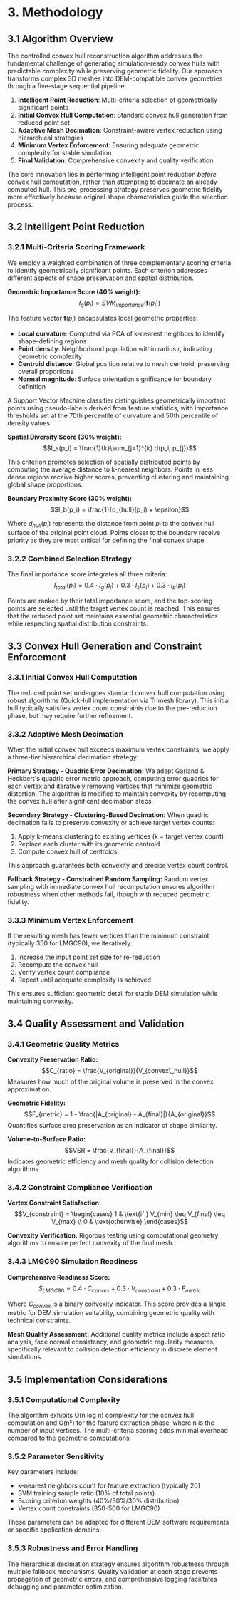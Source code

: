 # 3. Methodology

## 3.1 Algorithm Overview

The controlled convex hull reconstruction algorithm addresses the fundamental challenge of generating simulation-ready convex hulls with predictable complexity while preserving geometric fidelity. Our approach transforms complex 3D meshes into DEM-compatible convex geometries through a five-stage sequential pipeline:

1. **Intelligent Point Reduction**: Multi-criteria selection of geometrically significant points
2. **Initial Convex Hull Computation**: Standard convex hull generation from reduced point set
3. **Adaptive Mesh Decimation**: Constraint-aware vertex reduction using hierarchical strategies
4. **Minimum Vertex Enforcement**: Ensuring adequate geometric complexity for stable simulation
5. **Final Validation**: Comprehensive convexity and quality verification

The core innovation lies in performing intelligent point reduction *before* convex hull computation, rather than attempting to decimate an already-computed hull. This pre-processing strategy preserves geometric fidelity more effectively because original shape characteristics guide the selection process.

## 3.2 Intelligent Point Reduction

### 3.2.1 Multi-Criteria Scoring Framework

We employ a weighted combination of three complementary scoring criteria to identify geometrically significant points. Each criterion addresses different aspects of shape preservation and spatial distribution.

**Geometric Importance Score (40% weight):**
$$I_g(p_i) = SVM_{importance}(\mathbf{f}(p_i))$$

The feature vector $\mathbf{f}(p_i)$ encapsulates local geometric properties:
- **Local curvature**: Computed via PCA of k-nearest neighbors to identify shape-defining regions
- **Point density**: Neighborhood population within radius r, indicating geometric complexity
- **Centroid distance**: Global position relative to mesh centroid, preserving overall proportions
- **Normal magnitude**: Surface orientation significance for boundary definition

A Support Vector Machine classifier distinguishes geometrically important points using pseudo-labels derived from feature statistics, with importance thresholds set at the 70th percentile of curvature and 50th percentile of density values.

**Spatial Diversity Score (30% weight):**
$$I_s(p_i) = \frac{1}{k}\sum_{j=1}^{k} d(p_i, p_{j})$$

This criterion promotes selection of spatially distributed points by computing the average distance to k-nearest neighbors. Points in less dense regions receive higher scores, preventing clustering and maintaining global shape proportions.

**Boundary Proximity Score (30% weight):**
$$I_b(p_i) = \frac{1}{d_{hull}(p_i) + \epsilon}$$

Where $d_{hull}(p_i)$ represents the distance from point $p_i$ to the convex hull surface of the original point cloud. Points closer to the boundary receive priority as they are most critical for defining the final convex shape.

### 3.2.2 Combined Selection Strategy

The final importance score integrates all three criteria:
$$I_{total}(p_i) = 0.4 \cdot I_g(p_i) + 0.3 \cdot I_s(p_i) + 0.3 \cdot I_b(p_i)$$

Points are ranked by their total importance score, and the top-scoring points are selected until the target vertex count is reached. This ensures that the reduced point set maintains essential geometric characteristics while respecting spatial distribution constraints.

## 3.3 Convex Hull Generation and Constraint Enforcement

### 3.3.1 Initial Convex Hull Computation

The reduced point set undergoes standard convex hull computation using robust algorithms (QuickHull implementation via Trimesh library). This initial hull typically satisfies vertex count constraints due to the pre-reduction phase, but may require further refinement.

### 3.3.2 Adaptive Mesh Decimation

When the initial convex hull exceeds maximum vertex constraints, we apply a three-tier hierarchical decimation strategy:

**Primary Strategy - Quadric Error Decimation:**
We adapt Garland & Heckbert's quadric error metric approach, computing error quadrics for each vertex and iteratively removing vertices that minimize geometric distortion. The algorithm is modified to maintain convexity by recomputing the convex hull after significant decimation steps.

**Secondary Strategy - Clustering-Based Decimation:**
When quadric decimation fails to preserve convexity or achieve target vertex counts:
1. Apply k-means clustering to existing vertices (k = target vertex count)
2. Replace each cluster with its geometric centroid
3. Compute convex hull of centroids

This approach guarantees both convexity and precise vertex count control.

**Fallback Strategy - Constrained Random Sampling:**
Random vertex sampling with immediate convex hull recomputation ensures algorithm robustness when other methods fail, though with reduced geometric fidelity.

### 3.3.3 Minimum Vertex Enforcement

If the resulting mesh has fewer vertices than the minimum constraint (typically 350 for LMGC90), we iteratively:
1. Increase the input point set size for re-reduction
2. Recompute the convex hull
3. Verify vertex count compliance
4. Repeat until adequate complexity is achieved

This ensures sufficient geometric detail for stable DEM simulation while maintaining convexity.

## 3.4 Quality Assessment and Validation

### 3.4.1 Geometric Quality Metrics

**Convexity Preservation Ratio:**
$$C_{ratio} = \frac{V_{original}}{V_{convex\_hull}}$$
Measures how much of the original volume is preserved in the convex approximation.

**Geometric Fidelity:**
$$F_{metric} = 1 - \frac{|A_{original} - A_{final}|}{A_{original}}$$
Quantifies surface area preservation as an indicator of shape similarity.

**Volume-to-Surface Ratio:**
$$VSR = \frac{V_{final}}{A_{final}}$$
Indicates geometric efficiency and mesh quality for collision detection algorithms.

### 3.4.2 Constraint Compliance Verification

**Vertex Constraint Satisfaction:**
$$V_{constraint} = \begin{cases} 
1 & \text{if } V_{min} \leq V_{final} \leq V_{max} \\
0 & \text{otherwise}
\end{cases}$$

**Convexity Verification:**
Rigorous testing using computational geometry algorithms to ensure perfect convexity of the final mesh.

### 3.4.3 LMGC90 Simulation Readiness

**Comprehensive Readiness Score:**
$$S_{LMGC90} = 0.4 \cdot C_{convex} + 0.3 \cdot V_{constraint} + 0.3 \cdot F_{metric}$$

Where $C_{convex}$ is a binary convexity indicator. This score provides a single metric for DEM simulation suitability, combining geometric quality with technical constraints.

**Mesh Quality Assessment:**
Additional quality metrics include aspect ratio analysis, face normal consistency, and geometric regularity measures specifically relevant to collision detection efficiency in discrete element simulations.

## 3.5 Implementation Considerations

### 3.5.1 Computational Complexity

The algorithm exhibits O(n log n) complexity for the convex hull computation and O(n²) for the feature extraction phase, where n is the number of input vertices. The multi-criteria scoring adds minimal overhead compared to the geometric computations.

### 3.5.2 Parameter Sensitivity

Key parameters include:
- k-nearest neighbors count for feature extraction (typically 20)
- SVM training sample ratio (10% of total points)
- Scoring criterion weights (40%/30%/30% distribution)
- Vertex count constraints (350-500 for LMGC90)

These parameters can be adapted for different DEM software requirements or specific application domains.

### 3.5.3 Robustness and Error Handling

The hierarchical decimation strategy ensures algorithm robustness through multiple fallback mechanisms. Quality validation at each stage prevents propagation of geometric errors, and comprehensive logging facilitates debugging and parameter optimization.
